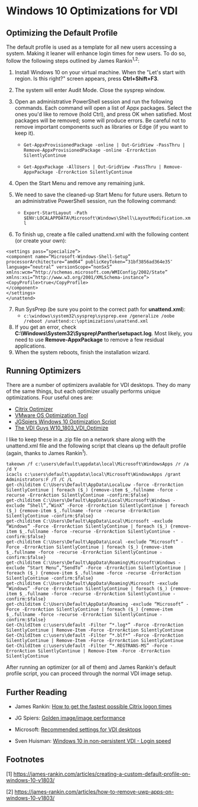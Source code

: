 # Windows 10 Optimizations for VDI #
## Optimizing the Default Profile ##
The default profile is used as a template for all new users accessing a system. Making it leaner will enhance login times for new users. To do so, follow the following steps outlined by James Rankin<sup>1,2</sup>:

1) Install Windows 10 on your virtual machine. When the "Let's start with region. Is this right?" screen appears, press **Ctrl+Shift+F3**.
2) The system will enter Audit Mode. Close the sysprep window.
3) Open an administrative PowerShell session and run the following commands. Each command will open a list of Appx packages. Select the ones you'd like to remove (hold Ctrl), and press OK when satisfied. Most packages will be removed; some will produce errors. Be careful not to remove important components such as libraries or Edge (if you want to keep it).

    - `Get-AppxProvisionedPackage -online | Out-GridView -PassThru | Remove-AppxProvisionedPackage -online -ErrorAction SilentlyContinue`

    - `Get-AppxPackage -AllUsers | Out-GridView -PassThru | Remove-AppxPackage -ErrorAction SilentlyContinue`

4) Open the Start Menu and remove any remaining junk.
5) We need to save the cleaned-up Start Menu for future users. Return to an administrative PowerShell session, run the following command:
    - `Export-StartLayout -Path $ENV:LOCALAPPDATA\Microsoft\Windows\Shell\LayoutModification.xml`
6) To finish up, create a file called unattend.xml with the following content (or create your own):
``` <?xml version=”1.0″ encoding=”utf-8″?><unattend xmlns=”urn:schemas-microsoft-com:unattend”>
<settings pass=”specialize”>
<component name=”Microsoft-Windows-Shell-Setup” processorArchitecture=”amd64” publicKeyToken=”31bf3856ad364e35″ language=”neutral” versionScope=”nonSxS” xmlns:wcm=”http://schemas.microsoft.com/WMIConfig/2002/State” xmlns:xsi=”http://www.w3.org/2001/XMLSchema-instance”>
<CopyProfile>true</CopyProfile>
</component>
</settings>
</unattend> 
```
7) Run SysPrep (be sure you point to the correct path for **unattend.xml**):
    - `c:\windows\system32\sysprep\sysprep.exe /generalize /oobe /reboot /unattend:c:\optimizations\unattend.xml`
8) If you get an error, check **C:\Windows\System32\Sysprep\Panther\setupact.log**. Most likely, you need to use **Remove-AppxPackage** to remove a few residual applications. 
9) When the system reboots, finish the installation wizard.

## Running Optimizers ##
There are a number of optimizers available for VDI desktops. They do many of the same things, but each optimizer usually performs unique optimizations. Four useful ones are:
- [Citrix Optimizer](https://support.citrix.com/article/CTX224676)
- [VMware OS Optimization Tool](https://flings.vmware.com/vmware-os-optimization-tool)
- [JGSpiers Windows 10 Optimization Script](https://www.jgspiers.com/windows-10-1803-optimisation-script/)
- [The VDI Guys W10_1803_VDI_Optimize](https://github.com/TheVDIGuys/W10_1803_VDI_Optimize)

I like to keep these in a .zip file on a network share along with the unattend.xml file and the following script that cleans up the default profile (again, thanks to James Rankin<sup>1</sup>).
```
takeown /f c:\users\default\appdata\local\Microsoft\WindowsApps /r /a /d Y
icacls c:\users\default\appdata\local\Microsoft\WindowsApps /grant Administrators:F /T /C /L
get-childitem C:\Users\Default\AppData\LocalLow -force -ErrorAction SilentlyContinue | foreach ($_) {remove-item $_.fullname -force -recurse -ErrorAction SilentlyContinue -confirm:$false}
get-childitem C:\Users\Default\AppData\Local\Microsoft\Windows -exclude “Shell”,”WinX” -Force -ErrorAction SilentlyContinue | foreach ($_) {remove-item $_.fullname -force -recurse -ErrorAction SilentlyContinue -confirm:$false}
get-childitem C:\Users\Default\AppData\Local\Microsoft -exclude “Windows” -Force -ErrorAction SilentlyContinue | foreach ($_) {remove-item $_.fullname -force -recurse -ErrorAction SilentlyContinue -confirm:$false}
get-childitem C:\Users\Default\AppData\Local -exclude “Microsoft” -Force -ErrorAction SilentlyContinue | foreach ($_) {remove-item $_.fullname -force -recurse -ErrorAction SilentlyContinue -confirm:$false}
get-childitem C:\Users\Default\AppData\Roaming\Microsoft\Windows -exclude “Start Menu”,”SendTo” -Force -ErrorAction SilentlyContinue | foreach ($_) {remove-item $_.fullname -force -recurse -ErrorAction SilentlyContinue -confirm:$false}
get-childitem C:\Users\Default\AppData\Roaming\Microsoft -exclude “Windows” -Force -ErrorAction SilentlyContinue | foreach ($_) {remove-item $_.fullname -force -recurse -ErrorAction SilentlyContinue -confirm:$false}
get-childitem C:\Users\Default\AppData\Roaming -exclude “Microsoft” -Force -ErrorAction SilentlyContinue | foreach ($_) {remove-item $_.fullname -force -recurse -ErrorAction SilentlyContinue -confirm:$false}
Get-ChildItem c:\users\default -Filter “*.log*” -Force -ErrorAction SilentlyContinue | Remove-Item -Force -ErrorAction SilentlyContinue
Get-ChildItem c:\users\default -Filter “*.blf*” -Force -ErrorAction SilentlyContinue | Remove-Item -Force -ErrorAction SilentlyContinue
Get-ChildItem c:\users\default -Filter “*.REGTRANS-MS” -Force -ErrorAction SilentlyContinue | Remove-Item -Force -ErrorAction SilentlyContinue
```

After running an optimizer (or all of them) and James Rankin's default profile script, you can proceed through the normal VDI image setup. 

## Further Reading ##

- James Rankin: [How to get the fastest possible Citrix logon times](https://james-rankin.com/articles/how-to-get-the-fastest-possible-citrix-logon-times/)

- JG Spiers: [Golden image/image performance](https://www.jgspiers.com/citrix-tips-tricks-tweaks-suggestions/#Golden-Image)

- Microsoft: [Recommended settings for VDI desktops](https://docs.microsoft.com/en-us/windows-server/remote/remote-desktop-services/rds-vdi-recommendations)

- Sven Huisman: [Windows 10 in non-persistent VDI - Login speed](https://svenhuisman.com/2017/03/windows-10-in-non-persistent-vdi-login-speed-part-1/)


## Footnotes ##

[1] https://james-rankin.com/articles/creating-a-custom-default-profile-on-windows-10-v1803/

[2] https://james-rankin.com/articles/how-to-remove-uwp-apps-on-windows-10-v1803/

